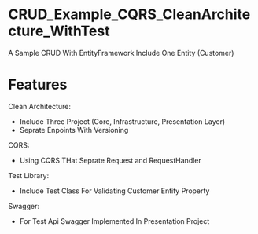 # CRUD_Example_CQRS_CleanArchitecture_WithTest

A Sample CRUD With EntityFramework
Include One Entity (Customer)

# Features

Clean Architecture: 
- Include Three Project (Core, Infrastructure, Presentation Layer)
- Seprate Enpoints With Versioning

CQRS:
- Using CQRS THat Seprate Request and RequestHandler

Test Library:
- Include Test Class For Validating Customer Entity Property

Swagger:
- For Test Api Swagger Implemented In Presentation Project

